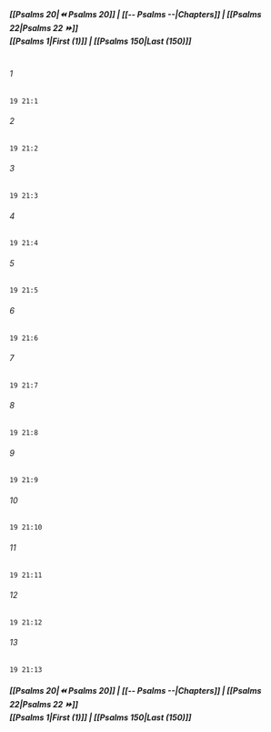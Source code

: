 
##### **[[Psalms 20|⏪ Psalms 20]] | [[-- Psalms --|Chapters]] | [[Psalms 22|Psalms 22 ⏩]]**<br>**[[Psalms 1|First (1)]] | [[Psalms 150|Last (150)]]**<br><br>

###### 1
``` verse
19 21:1
```
###### 2
``` verse
19 21:2
```
###### 3
``` verse
19 21:3
```
###### 4
``` verse
19 21:4
```
###### 5
``` verse
19 21:5
```
###### 6
``` verse
19 21:6
```
###### 7
``` verse
19 21:7
```
###### 8
``` verse
19 21:8
```
###### 9
``` verse
19 21:9
```
###### 10
``` verse
19 21:10
```
###### 11
``` verse
19 21:11
```
###### 12
``` verse
19 21:12
```
###### 13
``` verse
19 21:13
```

##### **[[Psalms 20|⏪ Psalms 20]] | [[-- Psalms --|Chapters]] | [[Psalms 22|Psalms 22 ⏩]]**<br>**[[Psalms 1|First (1)]] | [[Psalms 150|Last (150)]]**
